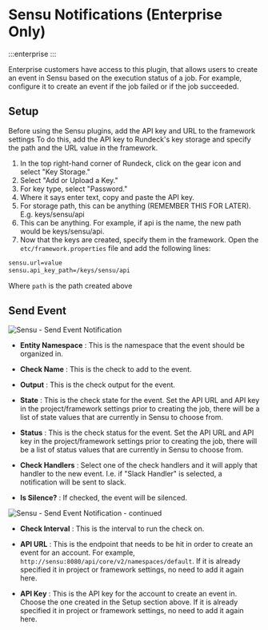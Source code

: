 # Sensu Notifications (Enterprise Only)

:::enterprise
:::

Enterprise customers have access to this plugin, that allows users to create an event in Sensu based on the execution status of a job. For example, configure it to create an event if the job failed or if the job succeeded.

## Setup

Before using the Sensu plugins, add the API key and URL to the framework settings To do this, add the API key to Rundeck's key storage and specify the path and the URL value in the framework.

1. In the top right-hand corner of Rundeck, click on the gear icon and select "Key Storage."
2. Select "Add or Upload a Key."
3. For key type, select "Password."
4. Where it says enter text, copy and paste the API key.
5. For storage path, this can be anything (REMEMBER THIS FOR LATER). E.g. keys/sensu/api
6. This can be anything. For example, if  api is the name, the new path would be keys/sensu/api.
7. Now that the keys are created, specify them in the framework. Open the `etc/framework.properties` file and add the following lines:
```bash
sensu.url=value
sensu.api_key_path=/keys/sensu/api
```
Where `path` is the path created above

## Send Event

![Sensu - Send Event Notification](~@assets/img/sensu-notification1.png)

- **Entity Namespace**
: This is the namespace that the event should be organized in.

- **Check Name**
: This is the check to add to the event.

- **Output**
: This is the check output for the event.

- **State**
: This is the check state for the event. Set the API URL and API key in the project/framework settings prior to creating the job, there will be a list of state values that are currently in Sensu to choose from.

- **Status**
: This is the check status for the event. Set the API URL and API key in the project/framework settings prior to creating the job, there will be a list of status values that are currently in Sensu to choose from.

- **Check Handlers**
: Select one of the check handlers and it will apply that handler to the new event. I.e. if "Slack Handler" is selected, a notification will be sent to slack.

- **Is Silence?**
: If checked, the event will be silenced.

![Sensu - Send Event Notification - continued](~@assets/img/sensu-notification2.png)

- **Check Interval**
: This is the interval to run the check on.

- **API URL**
: This is the endpoint that needs to be hit in order to create an event for an account. For example, `http://sensu:8080/api/core/v2/namespaces/default`. If it is already specified it in project or framework settings, no need to add it again here.

- **API Key**
: This is the API key for the account to create an event in. Choose the one created in the Setup section above. If it is already specified it in project or framework settings, no need to add it again here.
